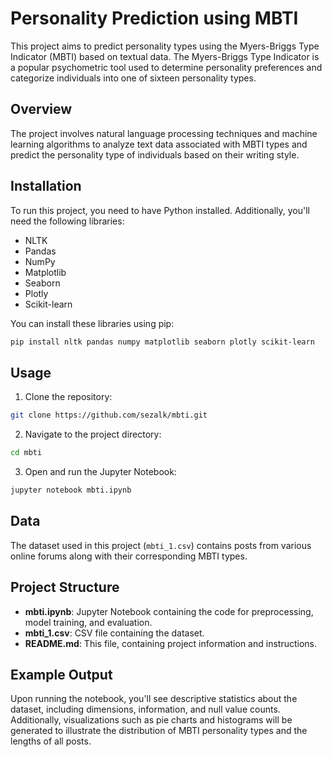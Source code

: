 # Personality Prediction using MBTI

This project aims to predict personality types using the Myers-Briggs Type Indicator (MBTI) based on textual data. The Myers-Briggs Type Indicator is a popular psychometric tool used to determine personality preferences and categorize individuals into one of sixteen personality types.

## Overview

The project involves natural language processing techniques and machine learning algorithms to analyze text data associated with MBTI types and predict the personality type of individuals based on their writing style.

## Installation

To run this project, you need to have Python installed. Additionally, you'll need the following libraries:

- NLTK
- Pandas
- NumPy
- Matplotlib
- Seaborn
- Plotly
- Scikit-learn

You can install these libraries using pip:

```bash
pip install nltk pandas numpy matplotlib seaborn plotly scikit-learn
```

## Usage

1. Clone the repository:

```bash
git clone https://github.com/sezalk/mbti.git
```

2. Navigate to the project directory:

```bash
cd mbti
```

3. Open and run the Jupyter Notebook:

```bash
jupyter notebook mbti.ipynb
```

## Data

The dataset used in this project (`mbti_1.csv`) contains posts from various online forums along with their corresponding MBTI types. 

## Project Structure

- **mbti.ipynb**: Jupyter Notebook containing the code for preprocessing, model training, and evaluation.
- **mbti_1.csv**: CSV file containing the dataset.
- **README.md**: This file, containing project information and instructions.

## Example Output

Upon running the notebook, you'll see descriptive statistics about the dataset, including dimensions, information, and null value counts. Additionally, visualizations such as pie charts and histograms will be generated to illustrate the distribution of MBTI personality types and the lengths of all posts.


